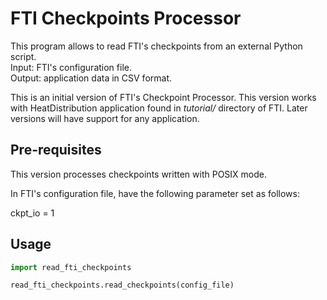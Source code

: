 # FTI Checkpoints Processor

This program allows to read FTI's checkpoints from an external Python script. \
Input: FTI's configuration file. \
Output: application data in CSV format.

This is an initial version of FTI's Checkpoint Processor.
This version works with HeatDistribution application found in *tutorial/* directory 
of FTI. Later versions will have support for any application. 

## Pre-requisites

This version processes checkpoints written with POSIX mode.

In FTI's configuration file, have the following parameter set as follows: 

ckpt_io = 1


## Usage

```python
import read_fti_checkpoints

read_fti_checkpoints.read_checkpoints(config_file) 

```

